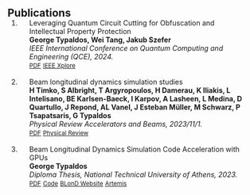 <h2 id="publications" style="margin: 2px 0px -15px;">Publications</h2>

<div class="publications">
<ol class="bibliography">

<li>
<div class="pub-row">

  <div class="col-sm-3 abbr" style="position: relative;padding-right: 15px;padding-left: 15px;">
    <!-- <img src="assets/images/new_publication_image.png" class="teaser img-fluid z-depth-1"> -->
  </div>

  <div class="col-sm-9" style="position: relative;padding-right: 15px;padding-left: 20px;">
    <div class="title">Leveraging Quantum Circuit Cutting for Obfuscation and Intellectual Property Protection</div>
    <div class="author"><strong>George Typaldos, Wei Tang, Jakub Szefer</strong></div>
    <div class="periodical"><em> IEEE International Conference on Quantum Computing and Engineering (QCE), 2024.</em></div>
    <div class="links">
    <a href="https://ieeexplore.ieee.org/stamp/stamp.jsp?arnumber=10821443" class="btn btn-sm z-depth-0" role="button" target="_blank" style="font-size:12px;">PDF</a>
      <a href="https://ieeexplore.ieee.org/abstract/document/10821443/" class="btn btn-sm z-depth-0" role="button" target="_blank" style="font-size:12px;">IEEE Xplore</a>
    </div>
  </div>
</div>
</li>

<br>

<li>
<div class="pub-row">

  <div class="col-sm-3 abbr" style="position: relative;padding-right: 15px;padding-left: 15px;">
    <!-- <img src="assets/images/new_publication_image.png" class="teaser img-fluid z-depth-1"> -->
  </div>

  <div class="col-sm-9" style="position: relative;padding-right: 15px;padding-left: 20px;">
    <div class="title">Beam longitudinal dynamics simulation studies</div>
    <div class="author"><strong>H Timko, S Albright, T Argyropoulos, H Damerau, K Iliakis, L Intelisano, BE Karlsen-Baeck, I Karpov, A Lasheen, L Medina, D Quartullo, J Repond, AL Vanel, J Esteban Müller, M Schwarz, P Tsapatsaris, G Typaldos</strong></div>
    <div class="periodical"><em>Physical Review Accelerators and Beams, 2023/11/1.</em></div>
    <div class="links">
    <a href="https://journals.aps.org/prab/pdf/10.1103/PhysRevAccelBeams.26.114602" class="btn btn-sm z-depth-0" role="button" target="_blank" style="font-size:12px;">PDF</a>
      <a href="https://journals.aps.org/prab/abstract/10.1103/PhysRevAccelBeams.26.114602" class="btn btn-sm z-depth-0" role="button" target="_blank" style="font-size:12px;">Physical Review</a>
    </div>
  </div>
</div>
</li>

<br>

<li>
<div class="pub-row">

  <div class="col-sm-3 abbr" style="position: relative;padding-right: 15px;padding-left: 15px;">
    <!-- <img src="assets/images/thesis_temp.png" class="teaser img-fluid z-depth-1"> -->
  </div>

  <div class="col-sm-9" style="position: relative;padding-right: 15px;padding-left: 20px;">
    <div class="title">Beam Longitudinal Dynamics Simulation Code Acceleration with GPUs</div>
    <div class="author"><strong>George Typaldos</strong></div>
    <div class="periodical"><em>Diploma Thesis, National Technical University of Athens, 2023.</em></div>
    <div class="links">
      <a href="http://artemis.cslab.ece.ntua.gr:8080/jspui/bitstream/123456789/18667/1/GTypaldos_Thesis.pdf" class="btn btn-sm z-depth-0" role="button" target="_blank" style="font-size:12px;">PDF</a>
      <a href="https://github.com/Giotyp/BLonD-1" class="btn btn-sm z-depth-0" role="button" target="_blank" style="font-size:12px;">Code</a>
      <a href="https://blond.web.cern.ch/" class="btn btn-sm z-depth-0" role="button" target="_blank" style="font-size:12px;">BLonD Website</a>
      <a href="http://artemis.cslab.ece.ntua.gr:8080/jspui/handle/123456789/18667" class="btn btn-sm z-depth-0" role="button" target="_blank" style="font-size:12px;">Artemis</a>
    </div>
  </div>
</div>
</li>
  
<br>

</ol>
</div>